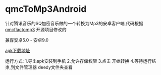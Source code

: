 # qmcToMp3Android

针对腾讯音乐的SQ加密音乐做的一个转换为Mp3的安卓客户端,代码根据 [qmcflactomp3](https://github.com/OnlyPiglet/qmcflactomp3) 开源项目修改的

兼容安卓5.0 - 安卓9.0

[apk下载地址](https://pan.baidu.com/s/1UseySwLt-3pknpLsLeM33A 提取码:n3p4)

运行方式:
1.导出apk安装到手机
2.允许存储权限
3.点击 开始转换
4.等待运行结束,到文件管理器 deedy文件夹查看
